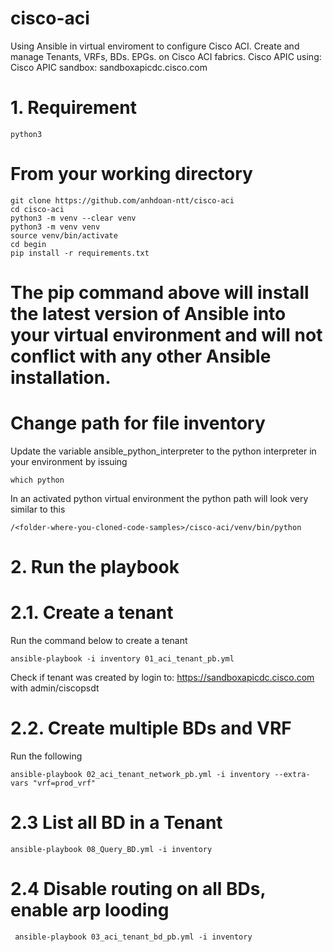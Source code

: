 # cisco-aci
Using Ansible in virtual enviroment to configure Cisco ACI. Create and manage Tenants, VRFs, BDs. EPGs. on Cisco ACI fabrics.
Cisco APIC using: Cisco APIC sandbox: sandboxapicdc.cisco.com
# 1. Requirement
    python3

# From your working directory
    git clone https://github.com/anhdoan-ntt/cisco-aci
    cd cisco-aci
    python3 -m venv --clear venv
    python3 -m venv venv
    source venv/bin/activate
    cd begin
    pip install -r requirements.txt
# The pip command above will install the latest version of Ansible into your virtual environment and will not conflict with any other Ansible installation.
# Change path for file inventory
Update the variable ansible_python_interpreter to the python interpreter in your environment by issuing 

    which python

In an activated python virtual environment the python path will look very similar to this

    /<folder-where-you-cloned-code-samples>/cisco-aci/venv/bin/python
  
 # 2. Run the playbook
 # 2.1. Create a tenant
 Run the command below to create a tenant
 
    ansible-playbook -i inventory 01_aci_tenant_pb.yml
 
 Check if tenant was created by login to:
 https://sandboxapicdc.cisco.com with
 admin/ciscopsdt
 # 2.2. Create multiple BDs and VRF
 Run the following
 
    ansible-playbook 02_aci_tenant_network_pb.yml -i inventory --extra-vars "vrf=prod_vrf"
 
 # 2.3 List all BD in a Tenant
 
    ansible-playbook 08_Query_BD.yml -i inventory
    
 # 2.4 Disable routing on all BDs, enable arp looding
 
     ansible-playbook 03_aci_tenant_bd_pb.yml -i inventory
 

